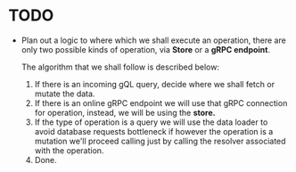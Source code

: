 TODO
====
- Plan out a logic to where which we shall execute an operation, there are only two possible kinds of operation,
  via **Store** or a **gRPC endpoint**.

  The algorithm that we shall follow is described below:

  1. If there is an incoming gQL query, decide where we shall fetch or mutate the data.
  2. If there is an online gRPC endpoint we will use that gRPC connection for operation,
     instead, we will be using the **store.**
  3. If the type of operation is a query we will use the data loader to avoid database requests
     bottleneck if however the operation is a mutation we'll proceed calling just by calling
     the resolver associated with the operation.
  4. Done.